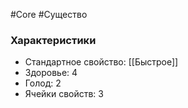 #Core #Существо

### Характеристики

- Стандартное свойство: [[Быстрое]]
- Здоровье: 4
- Голод: 2
- Ячейки свойств: 3